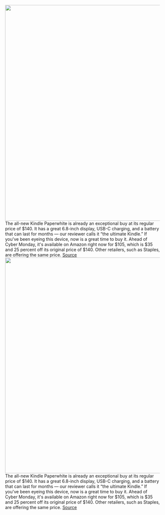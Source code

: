 <img src='https://cdn.vox-cdn.com/thumbor/M4Zm8gbxj-_9na6h13fq4FCKmo8=/0x0:2040x1360/1200x800/filters:focal(857x517:1183x843)/cdn.vox-cdn.com/uploads/chorus_image/image/70192523/cgartenberg_211020_4819_0005.0.jpg' width='700px' /><br/>
The all-new Kindle Paperwhite is already an exceptional buy at its regular price of $140. It has a great 6.8-inch display, USB-C charging, and a battery that can last for months — our reviewer calls it “the ultimate Kindle.” If you've been eyeing this device, now is a great time to buy it. Ahead of Cyber Monday, it's available on Amazon right now for $105, which is $35 and 25 percent off its original price of $140. Other retailers, such as Staples, are offering the same price.
<a href='https://www.theverge.com/good-deals/2021/11/25/22802257/amazon-kindle-black-friday-deal-paperwhite-oasis-kids-staples-best-buy'> Source <a/><img src='https://cdn.vox-cdn.com/thumbor/M4Zm8gbxj-_9na6h13fq4FCKmo8=/0x0:2040x1360/1200x800/filters:focal(857x517:1183x843)/cdn.vox-cdn.com/uploads/chorus_image/image/70192523/cgartenberg_211020_4819_0005.0.jpg' width='700px' /><br/>
The all-new Kindle Paperwhite is already an exceptional buy at its regular price of $140. It has a great 6.8-inch display, USB-C charging, and a battery that can last for months — our reviewer calls it “the ultimate Kindle.” If you've been eyeing this device, now is a great time to buy it. Ahead of Cyber Monday, it's available on Amazon right now for $105, which is $35 and 25 percent off its original price of $140. Other retailers, such as Staples, are offering the same price.
<a href='https://www.theverge.com/good-deals/2021/11/25/22802257/amazon-kindle-black-friday-deal-paperwhite-oasis-kids-staples-best-buy'> Source <a/>